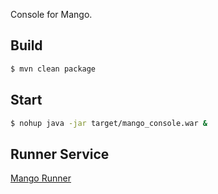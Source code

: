 Console for Mango.

## Build

```bash
$ mvn clean package
```

## Start

```bash
$ nohup java -jar target/mango_console.war &
```

## Runner Service

[Mango Runner](https://github.com/daijinru/mango-runner)